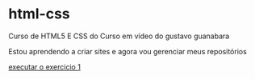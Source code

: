 # html-css
 Curso de HTML5 E CSS do Curso em vídeo do gustavo guanabara

Estou aprendendo a criar sites e agora vou gerenciar meus repositórios

<a href="https://gabrielll-sys.github.io/html-css/exercicios/ex001/index.html">executar o exercicio 1</a>
